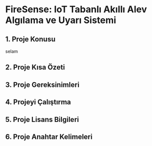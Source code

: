 # FireSense: IoT Tabanlı Akıllı Alev Algılama ve Uyarı Sistemi

## 1. Proje Konusu 
selam
## 2. Proje Kısa Özeti
## 3. Proje Gereksinimleri
## 4. Projeyi Çalıştırma 
## 5. Proje Lisans Bilgileri
## 6. Proje Anahtar Kelimeleri

